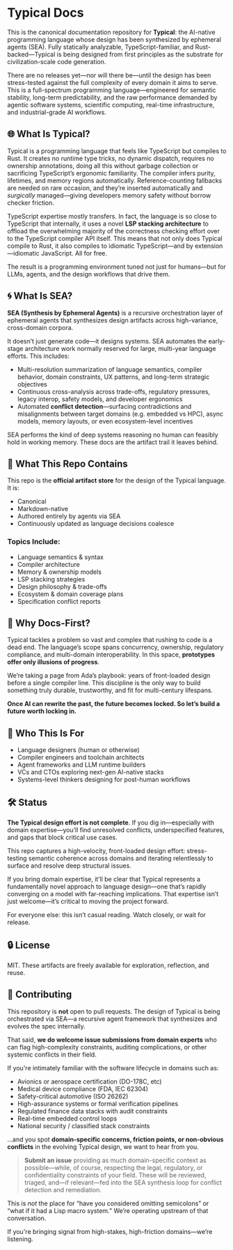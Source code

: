# Typical Docs

This is the canonical documentation repository for **Typical**: the AI-native programming language whose design has been synthesized by ephemeral agents (SEA). Fully statically analyzable, TypeScript-familiar, and Rust-backed—Typical is being designed from first principles as the substrate for civilization-scale code generation.

There are no releases yet—nor will there be—until the design has been stress-tested against the full complexity of every domain it aims to serve. This is a full-spectrum programming language—engineered for semantic stability, long-term predictability, and the raw performance demanded by agentic software systems, scientific computing, real-time infrastructure, and industrial-grade AI workflows.

## 🌐 What Is Typical?

Typical is a programming language that feels like TypeScript but compiles to Rust. It creates no runtime type tricks, no dynamic dispatch, requires no ownership annotations, doing all this without garbage collection or sacrificing TypeScript’s ergonomic familiarity. The compiler infers purity, lifetimes, and memory regions automatically. Reference-counting fallbacks are needed on rare occasion, and they’re inserted automatically and *surgically* managed—giving developers memory safety without borrow checker friction.

TypeScript expertise mostly transfers. In fact, the language is so close to TypeScript that internally, it uses a novel **LSP stacking architecture** to offload the overwhelming majority of the correctness checking effort over to the TypeScript compiler API itself. This means that not only does Typical compile to Rust, it also compiles to idiomatic TypeScript—and by extension—idiomatic JavaScript. All for free.

The result is a programming environment tuned not just for humans—but for LLMs, agents, and the design workflows that drive them.

## 🌀 What Is SEA?

**SEA (Synthesis by Ephemeral Agents)** is a recursive orchestration layer of ephemeral agents that synthesizes design artifacts across high-variance, cross-domain corpora.

It doesn’t just generate code—it designs systems. SEA automates the early-stage architecture work normally reserved for large, multi-year language efforts. This includes:

- Multi-resolution summarization of language semantics, compiler behavior, domain constraints, UX patterns, and long-term strategic objectives
- Continuous cross-analysis across trade-offs, regulatory pressures, legacy interop, safety models, and developer ergonomics
- Automated **conflict detection**—surfacing contradictions and misalignments between target domains (e.g. embedded vs HPC), async models, memory layouts, or even ecosystem-level incentives

SEA performs the kind of deep systems reasoning no human can feasibly hold in working memory. These docs are the artifact trail it leaves behind.

## 🧾 What This Repo Contains

This repo is the **official artifact store** for the design of the Typical language. It is:

- Canonical
- Markdown-native
- Authored entirely by agents via SEA
- Continuously updated as language decisions coalesce

### Topics Include:
- Language semantics & syntax
- Compiler architecture
- Memory & ownership models
- LSP stacking strategies
- Design philosophy & trade-offs
- Ecosystem & domain coverage plans
- Specification conflict reports


## 🧠 Why Docs-First?

Typical tackles a problem so vast and complex that rushing to code is a dead end. The language’s scope spans concurrency, ownership, regulatory compliance, and multi-domain interoperability. In this space, **prototypes offer only illusions of progress**.

We’re taking a page from Ada’s playbook: years of front-loaded design before a single compiler line. This discipline is the only way to build something truly durable, trustworthy, and fit for multi-century lifespans.

**Once AI can rewrite the past, the future becomes locked. So let’s build a future worth locking in.**

## 🧭 Who This Is For

- Language designers (human or otherwise)
- Compiler engineers and toolchain architects
- Agent frameworks and LLM runtime builders
- VCs and CTOs exploring next-gen AI-native stacks
- Systems-level thinkers designing for post-human workflows

## 🛠️ Status

**The Typical design effort is not complete**. If you dig in—especially with domain expertise—you’ll find unresolved conflicts, underspecified features, and gaps that block critical use cases.

This repo captures a high-velocity, front-loaded design effort: stress-testing semantic coherence across domains and iterating relentlessly to surface and resolve deep structural issues.

If you bring domain expertise, it’ll be clear that Typical represents a fundamentally novel approach to language design—one that’s rapidly converging on a model with far-reaching implications. That expertise isn’t just welcome—it’s critical to moving the project forward.

For everyone else: this isn’t casual reading. Watch closely, or wait for release.

## 🔒 License

MIT. These artifacts are freely available for exploration, reflection, and reuse.


## 🧩 Contributing

This repository is **not** open to pull requests. The design of Typical is being orchestrated via SEA—a recursive agent framework that synthesizes and evolves the spec internally.

That said, **we do welcome issue submissions from domain experts** who can flag high-complexity constraints, auditing complications, or other systemic conflicts in their field.

If you're intimately familiar with the software lifecycle in domains such as:

- Avionics or aerospace certification (DO-178C, etc)
- Medical device compliance (FDA, IEC 62304)
- Safety-critical automotive (ISO 26262)
- High-assurance systems or formal verification pipelines
- Regulated finance data stacks with audit constraints
- Real-time embedded control loops
- National security / classified stack constraints

...and you spot **domain-specific concerns, friction points, or non-obvious conflicts** in the evolving Typical design, we want to hear from you.

> **Submit an issue** providing as much domain-specific context as possible—while, of course, respecting the legal, regulatory, or confidentiality constraints of your field. These will be reviewed, triaged, and—if relevant—fed into the SEA synthesis loop for conflict detection and remediation.

This is *not* the place for “have you considered omitting semicolons” or “what if it had a Lisp macro system.” We’re operating upstream of that conversation.

If you're bringing signal from high-stakes, high-friction domains—we’re listening.
